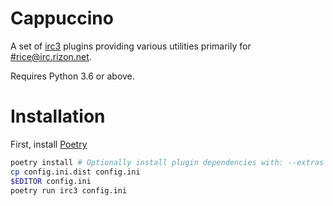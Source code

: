 Cappuccino
======

A set of [irc3](https://github.com/gawel/irc3) plugins providing various utilities primarily for [#rice@irc.rizon.net](https://qchat.rizon.net/?channels=rice). 

Requires Python 3.6 or above.


# Installation

First, install [Poetry](https://poetry.eustace.io/)

```sh
poetry install # Optionally install plugin dependencies with: --extras 'sentry ai lastfm'
cp config.ini.dist config.ini
$EDITOR config.ini
poetry run irc3 config.ini
```

